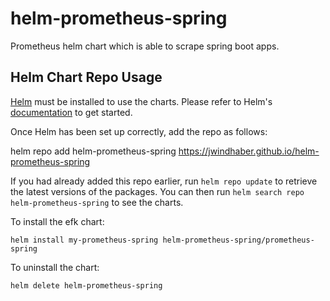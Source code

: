 # helm-prometheus-spring
Prometheus helm chart which is able to scrape spring boot apps.


## Helm Chart Repo Usage

[Helm](https://helm.sh) must be installed to use the charts.  Please refer to
Helm's [documentation](https://helm.sh/docs) to get started.

Once Helm has been set up correctly, add the repo as follows:

helm repo add helm-prometheus-spring https://jwindhaber.github.io/helm-prometheus-spring

If you had already added this repo earlier, run `helm repo update` to retrieve
the latest versions of the packages. You can then run `helm search repo helm-prometheus-spring` to see the charts.

To install the efk chart:

    helm install my-prometheus-spring helm-prometheus-spring/prometheus-spring

To uninstall the chart:

    helm delete helm-prometheus-spring
